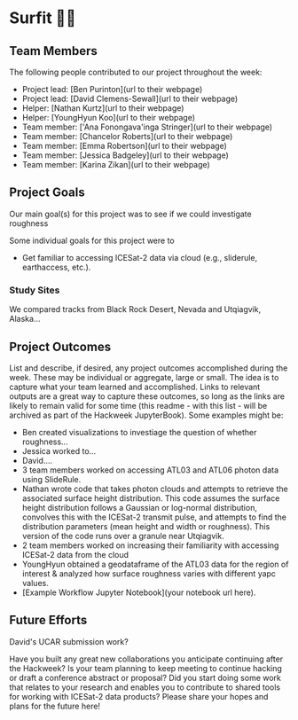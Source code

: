 # Surfit 🏄‍♂️

## Team Members

The following people contributed to our project throughout the week:
* Project lead: [Ben Purinton](url to their webpage)
* Project lead: [David Clemens-Sewall](url to their webpage)
* Helper: [Nathan Kurtz](url to their webpage)
* Helper: [YoungHyun Koo](url to their webpage)
* Team member: ['Ana Fonongava'inga Stringer](url to their webpage)
* Team member: [Chancelor Roberts](url to their webpage)
* Team member: [Emma Robertson](url to their webpage)
* Team member: [Jessica Badgeley](url to their webpage)
* Team member: [Karina Zikan](url to their webpage)
  

## Project Goals
Our main goal(s) for this project was to see if we could investigate roughness 

Some individual goals for this project were to
* Get familiar to accessing ICESat-2 data via cloud (e.g., sliderule, earthaccess, etc.). 


### Study Sites 
We compared tracks from Black Rock Desert, Nevada and Utqiagvik, Alaska...


## Project Outcomes

List and describe, if desired, any project outcomes accomplished during the week.
These may be individual or aggregate, large or small.
The idea is to capture what your team learned and accomplished.
Links to relevant outputs are a great way to capture these outcomes, so long as the links are likely to remain valid for some time (this readme - with this list - will be archived as part of the Hackweek JupyterBook).
Some examples might be:

* Ben created visualizations to investiage the question of whether roughness...
* Jessica worked to...
* David....
* 3 team members worked on accessing ATL03 and ATL06 photon data using SlideRule. 
* Nathan wrote code that takes photon clouds and attempts to retrieve the associated surface height distribution. This code assumes the surface height distribution follows a Gaussian or log-normal distribution, convolves this with the ICESat-2 transmit pulse, and attempts to find the distribution parameters (mean height and width or roughness). This version of the code runs over a granule near Utqiagvik.
* 2 team members worked on increasing their familiarity with accessing ICESat-2 data from the cloud
* YoungHyun obtained a geodataframe of the ATL03 data for the region of interest & analyzed how surface roughness varies with different yapc values. 
* [Example Workflow Jupyter Notebook](your notebook url here).



## Future Efforts
David's UCAR submission work?

Have you built any great new collaborations you anticipate continuing after the Hackweek?
Is your team planning to keep meeting to continue hacking or draft a conference abstract or proposal?
Did you start doing some work that relates to your research and enables you to contribute to shared tools for working with ICESat-2 data products?
Please share your hopes and plans for the future here!

